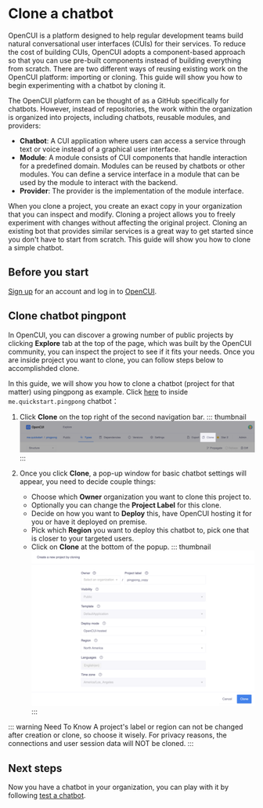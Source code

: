 # Clone a chatbot

OpenCUI is a platform designed to help regular development teams build natural conversational user interfaces (CUIs) for their services. To reduce the cost of building CUIs, OpenCUI adopts a component-based approach so that you can use pre-built components instead of building everything from scratch. There are two different ways of reusing existing work on the OpenCUI platform: importing or cloning. This guide will show you how to begin experimenting with a chatbot by cloning it.

The OpenCUI platform can be thought of as a GitHub specifically for chatbots. However, instead of repositories, the work within the organization is organized into projects, including chatbots, reusable modules, and providers:

- **Chatbot**: A CUI application where users can access a service through text or voice instead of a graphical user interface.
- **Module**: A module consists of CUI components that handle interaction for a predefined domain. Modules can be reused by chatbots or other modules. You can define a service interface in a module that can be used by the module to interact with the backend.
- **Provider**: The provider is the implementation of the module interface.

When you clone a project, you create an exact copy in your organization that you can inspect and modify. Cloning a project allows you to freely experiment with changes without affecting the original project. Cloning an existing bot that provides similar services is a great way to get started since you don't have to start from scratch. This guide will show you how to clone a simple chatbot.

## Before you start

[Sign up](./signingup.md#sign-up) for an account and log in to [OpenCUI](https://build.opencui.io/login).

## Clone chatbot pingpont

In OpenCUI, you can discover a growing number of public projects by clicking **Explore** tab at the top of the page, which was built by the OpenCUI community, you can inspect the project to see if it fits your needs. Once you are inside project you want to clone, you can follow steps below to accomplishded clone.

In this guide, we will show you how to clone a chatbot (project for that matter) using pingpong as example. Click [here](https://build.opencui.io/org/me.quickstart/agent/pingpong/struct/intent?page=0&imported=false&search=) to inside `me.quickstart.pingpong` chatbot： 

1. Click **Clone** on the top right of the second navigation bar. 
    ::: thumbnail
    ![enter chatbot](/images/guide/start-with-clone/click_clone.png)
    :::

2. Once you click **Clone**, a pop-up window for basic chatbot settings will appear, you need to decide couple things: 
   - Choose which **Owner** organization you want to clone this project to.
   - Optionally you can change the **Project Label** for this clone.
   - Decide on how you want to **Deploy** this, have OpenCUI hosting it for you or have it deployed on premise.
   - Pick which **Region** you want to deploy this chatbot to, pick one that is closer to your targeted users.
   - Click on **Clone** at the bottom of the popup.
    ::: thumbnail
    ![enter chatbot](/images/guide/start-with-clone/clone.png)
    :::

::: warning Need To Know
A project's label or region can not be changed after creation or clone, so choose it wisely. For privacy reasons, the connections and user session data will NOT be cloned.
:::

## Next steps
Now you have a chatbot in your organization, you can play with it by following [test a chatbot](debug.md).
